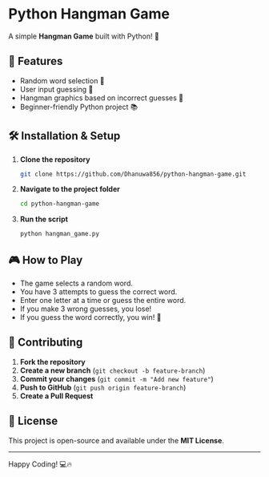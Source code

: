 # Python Hangman Game

A simple **Hangman Game** built with Python! 🐍

## 🚀 Features
- Random word selection 🎲
- User input guessing 🎯
- Hangman graphics based on incorrect guesses 🎨
- Beginner-friendly Python project 📚

## 🛠 Installation & Setup
1. **Clone the repository**
   ```bash
   git clone https://github.com/Dhanuwa856/python-hangman-game.git
   ```
2. **Navigate to the project folder**
   ```bash
   cd python-hangman-game
   ```
3. **Run the script**
   ```bash
   python hangman_game.py
   ```

## 🎮 How to Play
- The game selects a random word.
- You have 3 attempts to guess the correct word.
- Enter one letter at a time or guess the entire word.
- If you make 3 wrong guesses, you lose!
- If you guess the word correctly, you win! 🎉

## 🤝 Contributing
1. **Fork the repository**
2. **Create a new branch** (`git checkout -b feature-branch`)
3. **Commit your changes** (`git commit -m "Add new feature"`)
4. **Push to GitHub** (`git push origin feature-branch`)
5. **Create a Pull Request**

## 📜 License
This project is open-source and available under the **MIT License**.

---
Happy Coding! 💻🔥

